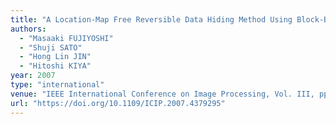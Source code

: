 ```yaml
---
title: "A Location-Map Free Reversible Data Hiding Method Using Block-Based Single Parameter"
authors:
  - "Masaaki FUJIYOSHI"
  - "Shuji SATO"
  - "Hong Lin JIN"
  - "Hitoshi KIYA"
year: 2007
type: "international"
venue: "IEEE International Conference on Image Processing, Vol. III, pp. TA-P2.5, San Antonio, TX, the U.S., 2007-09-18."
url: "https://doi.org/10.1109/ICIP.2007.4379295"
---
```

